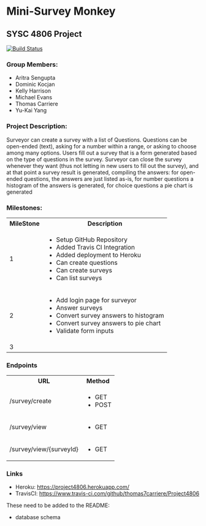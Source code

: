<H1>Mini-Survey Monkey</H1>
<H2> SYSC 4806 Project</H2>

[![Build Status](https://www.travis-ci.com/thomas7carriere/Project4806.svg?branch=master)](https://www.travis-ci.com/thomas7carriere/Project4806)

<H3>Group Members:</H3>

 - Aritra Sengupta
 - Dominic Kocjan
 - Kelly Harrison
 - Michael Evans
 - Thomas Carriere
 - Yu-Kai Yang

<H3>Project Description:</H3>
Surveyor can create a survey with a list of Questions. Questions can be open-ended (text), asking for a number within a range, or asking to choose among many options.  Users fill out a survey that is a form generated based on the type of questions in the survey. Surveyor can close the survey whenever they want (thus not letting in new users to fill out the survey), and at that point a survey result is generated, compiling the answers: for open-ended questions, the answers are just listed as-is, for number questions a histogram of the answers is generated, for choice questions a pie chart is generated

<H3>Milestones:</H3>

<table>
	<tr>
		<th>MileStone</th>
		<th>Description</th>
	</tr>
	<tr>
		<td>1</td>
		<td>
			<ul>
				<li>Setup GitHub Repository</li>
				<li>Added Travis CI Integration</li>
				<li>Added deployment to Heroku</li>
				<li>Can create questions</li>
				<li>Can create surveys</li>
				<li>Can list surveys</li>
			</ul>
		</td>
	</tr>
	<tr>
		<td>2</td>
		<td>
			<ul>
				<li>Add login page for surveyor</li>
				<li>Answer surveys</li>
				<li>Convert survey answers to histogram</li>
				<li>Convert survey answers to pie chart</li>
				<li>Validate form inputs</li>
			</ul>
		</td>
	</tr>
	<tr>
		<td>3</td>
		<td></td>
	</tr>
</table>

<H3>Endpoints</H3>

<table>
	<tr>
		<th>URL</th>
		<th>Method</th>
	</tr>
	<tr>
		<td>/survey/create</td>
		<td>
			<ul>
				<li>GET</li>
				<li>POST</li>
			</ul>
		</td>
	</tr>
	<tr>
		<td>/survey/view</td>
		<td>
			<ul>
				<li>GET</li>
			</ul>
		</td>
	</tr>
	<tr>
		<td>/survey/view/{surveyId}</td>
		<td>
			<ul>
				<li>GET</li>
			</ul>
		</td>
	</tr>
</table>

<H3>Links</H3>

- Heroku: https://project4806.herokuapp.com/
- TravisCI: https://www.travis-ci.com/github/thomas7carriere/Project4806
  
These need to be added to the README:
- database schema 
